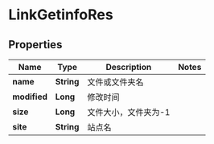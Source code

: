 # LinkGetinfoRes

## Properties
Name | Type | Description | Notes
------------ | ------------- | ------------- | -------------
**name** | **String** | 文件或文件夹名 | 
**modified** | **Long** | 修改时间 | 
**size** | **Long** | 文件大小，文件夹为-1 | 
**site** | **String** | 站点名 | 
